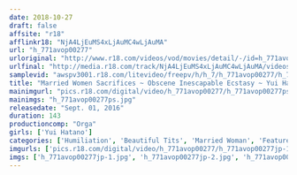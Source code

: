 ```yaml
---
date: 2018-10-27
draft: false
affsite: "r18"
afflinkr18: "NjA4LjEuMS4xLjAuMC4wLjAuMA"
url: "h_771avop00277"
urloriginal: "http://www.r18.com/videos/vod/movies/detail/-/id=h_771avop00277"
urlfinal: "http://media.r18.com/track/NjA4LjEuMS4xLjAuMC4wLjAuMA/videos/vod/movies/detail/-/id=h_771avop00277"
samplevid: "awspv3001.r18.com/litevideo/freepv/h/h_7/h_771avop00277/h_771avop00277_dmb_w.mp4"
title: "Married Women Sacrifices ~ Obscene Inescapable Ecstasy ~ Yui Hatano"
mainimgurl: "pics.r18.com/digital/video/h_771avop00277/h_771avop00277ps.jpg"
mainimgs: "h_771avop00277ps.jpg"
releasedate: "Sept. 01, 2016"
duration: 143
productioncomp: "Orga"
girls: ['Yui Hatano']
categories: ['Humiliation', 'Beautiful Tits', 'Married Woman', 'Featured Actress', 'Training', 'Drama', 'Hi-Def', 'AV OPEN 2016 Wives & Mature Women Division']
imgurls: ['pics.r18.com/digital/video/h_771avop00277/h_771avop00277jp-1.jpg', 'pics.r18.com/digital/video/h_771avop00277/h_771avop00277jp-2.jpg', 'pics.r18.com/digital/video/h_771avop00277/h_771avop00277jp-3.jpg', 'pics.r18.com/digital/video/h_771avop00277/h_771avop00277jp-4.jpg', 'pics.r18.com/digital/video/h_771avop00277/h_771avop00277jp-5.jpg', 'pics.r18.com/digital/video/h_771avop00277/h_771avop00277jp-6.jpg', 'pics.r18.com/digital/video/h_771avop00277/h_771avop00277jp-7.jpg', 'pics.r18.com/digital/video/h_771avop00277/h_771avop00277jp-8.jpg', 'pics.r18.com/digital/video/h_771avop00277/h_771avop00277jp-9.jpg', 'pics.r18.com/digital/video/h_771avop00277/h_771avop00277jp-10.jpg', 'pics.r18.com/digital/video/h_771avop00277/h_771avop00277jp-11.jpg', 'pics.r18.com/digital/video/h_771avop00277/h_771avop00277jp-12.jpg', 'pics.r18.com/digital/video/h_771avop00277/h_771avop00277jp-13.jpg', 'pics.r18.com/digital/video/h_771avop00277/h_771avop00277jp-14.jpg', 'pics.r18.com/digital/video/h_771avop00277/h_771avop00277jp-15.jpg', 'pics.r18.com/digital/video/h_771avop00277/h_771avop00277jp-16.jpg', 'pics.r18.com/digital/video/h_771avop00277/h_771avop00277jp-17.jpg', 'pics.r18.com/digital/video/h_771avop00277/h_771avop00277jp-18.jpg', 'pics.r18.com/digital/video/h_771avop00277/h_771avop00277jp-19.jpg', 'pics.r18.com/digital/video/h_771avop00277/h_771avop00277jp-20.jpg']
imgs: ['h_771avop00277jp-1.jpg', 'h_771avop00277jp-2.jpg', 'h_771avop00277jp-3.jpg', 'h_771avop00277jp-4.jpg', 'h_771avop00277jp-5.jpg', 'h_771avop00277jp-6.jpg', 'h_771avop00277jp-7.jpg', 'h_771avop00277jp-8.jpg', 'h_771avop00277jp-9.jpg', 'h_771avop00277jp-10.jpg', 'h_771avop00277jp-11.jpg', 'h_771avop00277jp-12.jpg', 'h_771avop00277jp-13.jpg', 'h_771avop00277jp-14.jpg', 'h_771avop00277jp-15.jpg', 'h_771avop00277jp-16.jpg', 'h_771avop00277jp-17.jpg', 'h_771avop00277jp-18.jpg', 'h_771avop00277jp-19.jpg', 'h_771avop00277jp-20.jpg']
---
```

